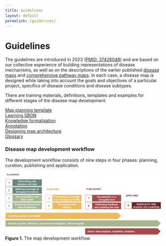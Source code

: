 ```yaml
---
title: Guidelines
layout: default
permalink: /guidelines/
---
```


# Guidelines

The guidelines are introduced in 2023 ([PMID: 37426048](https://pubmed.ncbi.nlm.nih.gov/37426048/)) and are based on our collective experience of building representations of disease mechanisms, as well as on the descriptions of the earlier published [disease maps](https://disease-maps.org/publications#disease-maps) and [comprehensive pathway maps](/publications#comprehensive-pathway-maps). In each case, a disease map is designed while taking into account the goals and objectives of a particular project, specifics of disease conditions and disease subtypes.    

There are training materials, definitions, templates and examples for different stages of the disease map development:  

[Map planning template](../template)  
[Learning SBGN](https://sbgn.github.io/learning)  
[Knowledge formalisation](../formalisation)  
[Annotation](../annotation)  
[Designing map architecture](../architecture)  
[Glossary](../glossary)
<br />

### Disease map development workflow

The development workflow consists of nine steps in four phases: planning, curation, publishing and application.

![](../images/guidelines/timeline.jpg)
**Figure 1.** The map development workflow.  

<!--
PLANNING AND DESIGN  
&nbsp; &nbsp; &nbsp; 1. Determining map purpose and type  
&nbsp; &nbsp; &nbsp; 2. Defining coverage of biological functions  
&nbsp; &nbsp; &nbsp; 3. Choosing a graphical standard and an editor  
&nbsp; &nbsp; &nbsp; 4. Designing map architecture  

CURATION  
&nbsp; &nbsp; &nbsp; 5. Formalising knowledge from literature and databases  
&nbsp; &nbsp; &nbsp; 6. Annotating map entities and interactions  

PUBLISHING ONINE  
&nbsp; &nbsp; &nbsp; 7. Visualising in a navigable tool  
&nbsp; &nbsp; &nbsp; 8. Collecting feedback and updating the map

APPLICATIONS  
&nbsp; &nbsp; &nbsp; 9. Applying the resource for data visualisation, modelling, hypothesis generation  
-->
